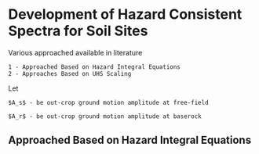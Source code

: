 # Development of Hazard Consistent Spectra for Soil Sites

Various approached available in literature

	1 - Approached Based on Hazard Integral Equations
	2 - Approaches Based on UHS Scaling

Let

	$A_s$ - be out-crop ground motion amplitude at free-field

	$A_r$ - be out-crop ground motion amplitude at baserock

## Approached Based on Hazard Integral Equations

